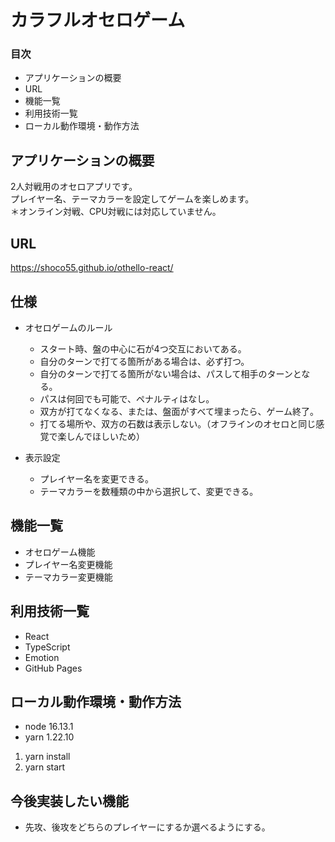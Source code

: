 # カラフルオセロゲーム

### 目次

- アプリケーションの概要
- URL
- 機能一覧
- 利用技術一覧
- ローカル動作環境・動作方法

## アプリケーションの概要

2人対戦用のオセロアプリです。  
プレイヤー名、テーマカラーを設定してゲームを楽しめます。  
＊オンライン対戦、CPU対戦には対応していません。

## URL

https://shoco55.github.io/othello-react/

## 仕様

- オセロゲームのルール

  - スタート時、盤の中心に石が4つ交互においてある。
  - 自分のターンで打てる箇所がある場合は、必ず打つ。
  - 自分のターンで打てる箇所がない場合は、パスして相手のターンとなる。
  - パスは何回でも可能で、ペナルティはなし。
  - 双方が打てなくなる、または、盤面がすべて埋まったら、ゲーム終了。
  - 打てる場所や、双方の石数は表示しない。（オフラインのオセロと同じ感覚で楽しんでほしいため）

- 表示設定
  - プレイヤー名を変更できる。
  - テーマカラーを数種類の中から選択して、変更できる。

## 機能一覧

- オセロゲーム機能
- プレイヤー名変更機能
- テーマカラー変更機能

## 利用技術一覧

- React
- TypeScript
- Emotion
- GitHub Pages

## ローカル動作環境・動作方法

- node 16.13.1
- yarn 1.22.10

1. yarn install
2. yarn start

## 今後実装したい機能

- 先攻、後攻をどちらのプレイヤーにするか選べるようにする。